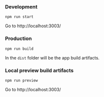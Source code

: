 ### Development

```
npm run start
```

Go to http://localhost:3003/

### Production 

```
npm run build
```

In the `dist` folder will be the app build artifacts.

### Local preview build artifacts

```
npm run preview
```

Go to http://localhost:3003/

